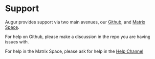 # Support

Augur provides support via two main avenues, our [Github](https://github.com/getaugur), and [Matrix Space](https://matrix.to/#/#augur:matrix.org).

For help on Github, please make a discussion in the repo you are having issues with.

For help in the Matrix Space, please ask for help in the [Help Channel](https://matrix.to/#/#augur-help:matrix.org)
